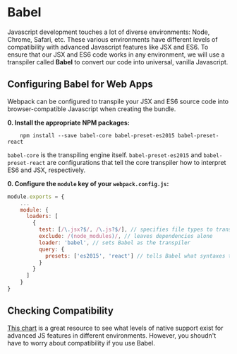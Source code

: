 # Babel

Javascript development touches a lot of diverse environments: Node, Chrome,
Safari, etc. These various environments have different levels of compatibility
with advanced Javascript features like JSX and ES6. To ensure that our JSX and
ES6 code works in any environment, we will use a transpiler called **Babel** to
convert our code into universal, vanilla Javascript.

## Configuring Babel for Web Apps

Webpack can be configured to transpile your JSX and ES6 source code into browser-compatible Javascript when creating the bundle.

**0.	Install the appropriate NPM packages:**

```
	npm install --save babel-core babel-preset-es2015 babel-preset-react
```

`babel-core` is the transpiling engine itself. `babel-preset-es2015` and `babel-
preset-react` are configurations that tell the core transpiler how to interpret
ES6 and JSX, respectively.

**0.	Configure the `module` key of your `webpack.config.js`:**

```js
module.exports = {
	...
	module: {
	  loaders: [
	    {
	      test: [/\.jsx?$/, /\.js?$/], // specifies file types to transpile
	      exclude: /(node_modules)/, // leaves dependencies alone
	      loader: 'babel', // sets Babel as the transpiler
	      query: {
	        presets: ['es2015', 'react'] // tells Babel what syntaxes to translate
	      }
	    }
	  ]
	}
}
```

## Checking Compatibility

[This chart][compat-table] is a great resource to see what levels of native
support exist for advanced JS features in different environments. However, you
shoudn't have to worry about compatibility if you use Babel.

[compat-table]: http://kangax.github.io/compat-table/es6/
[node-green]: http://node.green/